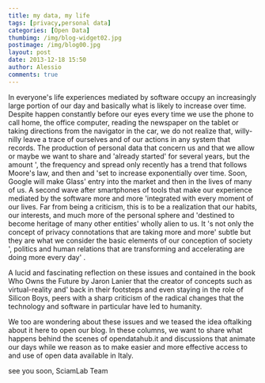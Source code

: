```yaml
---
title: my data, my life
tags: [privacy,personal data]
categories: [Open Data]
thumbimg: /img/blog-widget02.jpg
postimage: /img/blog00.jpg
layout: post
date: 2013-12-18 15:50
author: Alessio
comments: true
---
```


In everyone's life experiences mediated by software occupy
an increasingly large portion of our day and basically what
is likely to increase over time. Despite happen constantly
before our eyes every time we use the phone to call home, 
the office computer, reading the newspaper on the tablet or
taking directions from the navigator in the car, we do not
realize that, willy-nilly leave a trace of ourselves and of
our actions in any system that records. 
The production of personal data that concern us and that we
allow or maybe we want to share and 'already started' for
several years, but the amount ', the frequency and spread
only recently has a trend that follows Moore's law, and then
and 'set to increase exponentially over time. Soon, Google will
make Glass' entry into the market and then in the lives of
many of us. A second wave after smartphones of tools that make
our experience mediated by the software more and more 'integrated
with every moment of our lives. Far from being a criticism,
this is to be a realization that our habits, our interests,
and much more of the personal sphere and 'destined to become
heritage of many other entities' wholly alien to us. It 's not
only the concept of privacy connotations that are taking more
and more' subtle but they are what we consider the basic elements
of our conception of society ', politics and human relations that
are transforming and accelerating are doing more every day' .

A lucid and fascinating reflection on these issues and contained 
in the book Who Owns the Future by Jaron Lanier that the creator of 
concepts such as virtual-reality and' back in their footsteps and even 
staying in the role of Silicon Boys, peers with a sharp criticism of 
the radical changes that the technology and software in particular 
have led to humanity.

We too are wondering about these issues and we teased the idea of 
​​talking about it here to open our blog. In these columns, we want 
to share what happens behind the scenes of opendatahub.it and 
discussions that animate our days while we reason as to make easier 
and more effective access to and use of open data available in Italy.

see you soon,
SciamLab Team
